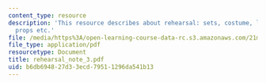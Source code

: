 ```yaml
---
content_type: resource
description: 'This resource describes about rehearsal: sets, costume, lights, sounds,
  props etc.'
file: /media/https%3A/open-learning-course-data-rc.s3.amazonaws.com/21m-873-theater-arts-topics-fall-2004-january-iap-2005/b6db694827d33ecd79511296da541b13_rehearsal_note_3.pdf
file_type: application/pdf
resourcetype: Document
title: rehearsal_note_3.pdf
uid: b6db6948-27d3-3ecd-7951-1296da541b13
---
```

